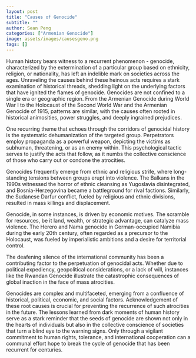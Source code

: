 ```yaml
---
layout: post
title: "Causes of Genocide"
subtitle: ""
author: Sean Peng
categories: ["Armenian Genocide"]
image: assets/images/causesgeno.png
tags: []
---
```


Human history bears witness to a recurrent phenomenon - genocide, characterized by the extermination of a particular group based on ethnicity, religion, or nationality, has left an indelible mark on societies across the ages. Unraveling the causes behind these heinous acts requires a stark examination of historical threads, shedding light on the underlying factors that have ignited the flames of genocide. Genocides are not confined to a single era or geographic region. From the Armenian Genocide during World War I to the Holocaust of the Second World War and the Armenian Genocide of 1915, patterns are similar, with the causes often rooted in historical animosities, power struggles, and deeply ingrained prejudices.
  
One recurring theme that echoes through the corridors of genocidal history is the systematic dehumanization of the targeted group. Perpetrators employ propaganda as a powerful weapon, depicting the victims as subhuman, threatening, or as an enemy within. This psychological tactic serves to justify the  acts that follow, as it numbs the collective conscience of those who carry out or condone the atrocities.
  
Genocides frequently emerge from  ethnic and religious strife, where long-standing tensions between groups erupt into violence. The Balkans in the 1990s witnessed the horror of ethnic cleansing as Yugoslavia disintegrated, and Bosnia-Herzegovina became a battleground for rival factions. Similarly, the Sudanese Darfur conflict, fueled by religious and ethnic divisions, resulted in mass killings and displacement.
  
Genocide, in some instances, is driven by economic motives. The scramble for resources, be it land, wealth, or strategic advantage, can catalyze mass violence. The Herero and Nama genocide in German-occupied Namibia during the early 20th century, often regarded as a precursor to the Holocaust, was fueled by imperialistic ambitions and a desire for territorial control.
  
The deafening silence of the international community has been a contributing factor to the perpetuation of genocidal acts. Whether due to political expediency, geopolitical considerations, or a lack of will, instances like the Rwandan Genocide illustrate the catastrophic consequences of global inaction in the face of mass atrocities.
  
Genocides are complex and multifaceted, emerging from a confluence of historical, political, economic, and social factors. Acknowledgement of  these root causes is crucial for preventing the recurrence of such atrocities in the future. The lessons learned from dark moments of human history serve as a stark reminder that the seeds of genocide are shown not only in the hearts of individuals but also in the collective conscience of societies that turn a blind eye to the warning signs. Only through a vigilant commitment to human rights, tolerance, and international cooperation can a communal effort hope to break the cycle of genocide that has been recurrent for centuries.
